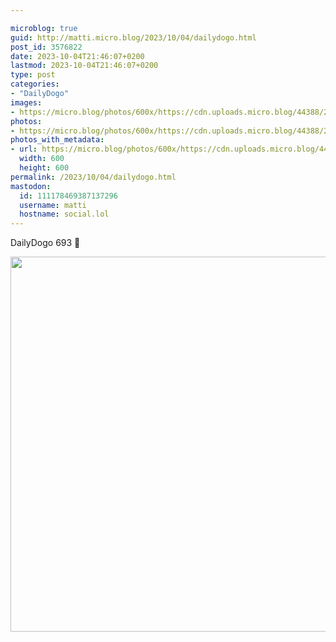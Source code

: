```yaml
---

microblog: true
guid: http://matti.micro.blog/2023/10/04/dailydogo.html
post_id: 3576822
date: 2023-10-04T21:46:07+0200
lastmod: 2023-10-04T21:46:07+0200
type: post
categories:
- "DailyDogo"
images:
- https://micro.blog/photos/600x/https://cdn.uploads.micro.blog/44388/2023/1c5b97efce764ab7a196bcf24b67271a.jpg
photos:
- https://micro.blog/photos/600x/https://cdn.uploads.micro.blog/44388/2023/1c5b97efce764ab7a196bcf24b67271a.jpg
photos_with_metadata:
- url: https://micro.blog/photos/600x/https://cdn.uploads.micro.blog/44388/2023/1c5b97efce764ab7a196bcf24b67271a.jpg
  width: 600
  height: 600
permalink: /2023/10/04/dailydogo.html
mastodon:
  id: 111178469387137296
  username: matti
  hostname: social.lol
---
```

DailyDogo 693 🐶

<img src="/media/uploads/2023/1c5b97efce764ab7a196bcf24b67271a.jpg" width="600" height="600" alt="" />
